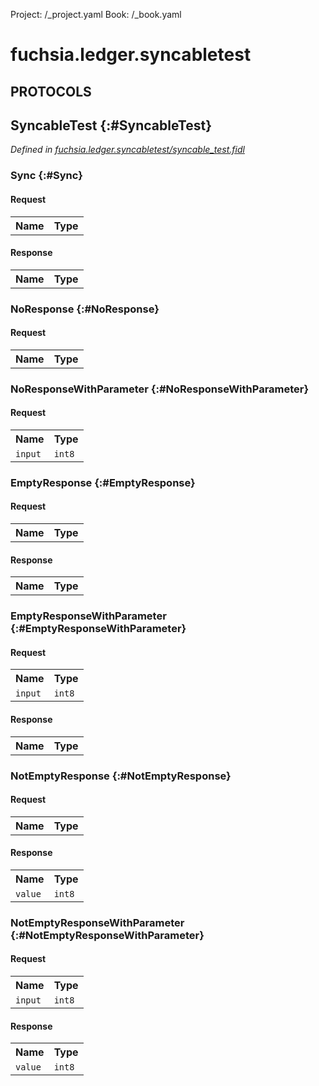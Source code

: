 Project: /_project.yaml
Book: /_book.yaml

# fuchsia.ledger.syncabletest


## **PROTOCOLS**

## SyncableTest {:#SyncableTest}
*Defined in [fuchsia.ledger.syncabletest/syncable_test.fidl](https://fuchsia.googlesource.com/fuchsia/+/master/src/ledger/bin/fidl/syncable/fidl/syncable_test.fidl#9)*


### Sync {:#Sync}


#### Request
<table>
    <tr><th>Name</th><th>Type</th></tr>
    </table>


#### Response
<table>
    <tr><th>Name</th><th>Type</th></tr>
    </table>

### NoResponse {:#NoResponse}


#### Request
<table>
    <tr><th>Name</th><th>Type</th></tr>
    </table>



### NoResponseWithParameter {:#NoResponseWithParameter}


#### Request
<table>
    <tr><th>Name</th><th>Type</th></tr>
    <tr>
            <td><code>input</code></td>
            <td>
                <code>int8</code>
            </td>
        </tr></table>



### EmptyResponse {:#EmptyResponse}


#### Request
<table>
    <tr><th>Name</th><th>Type</th></tr>
    </table>


#### Response
<table>
    <tr><th>Name</th><th>Type</th></tr>
    </table>

### EmptyResponseWithParameter {:#EmptyResponseWithParameter}


#### Request
<table>
    <tr><th>Name</th><th>Type</th></tr>
    <tr>
            <td><code>input</code></td>
            <td>
                <code>int8</code>
            </td>
        </tr></table>


#### Response
<table>
    <tr><th>Name</th><th>Type</th></tr>
    </table>

### NotEmptyResponse {:#NotEmptyResponse}


#### Request
<table>
    <tr><th>Name</th><th>Type</th></tr>
    </table>


#### Response
<table>
    <tr><th>Name</th><th>Type</th></tr>
    <tr>
            <td><code>value</code></td>
            <td>
                <code>int8</code>
            </td>
        </tr></table>

### NotEmptyResponseWithParameter {:#NotEmptyResponseWithParameter}


#### Request
<table>
    <tr><th>Name</th><th>Type</th></tr>
    <tr>
            <td><code>input</code></td>
            <td>
                <code>int8</code>
            </td>
        </tr></table>


#### Response
<table>
    <tr><th>Name</th><th>Type</th></tr>
    <tr>
            <td><code>value</code></td>
            <td>
                <code>int8</code>
            </td>
        </tr></table>















